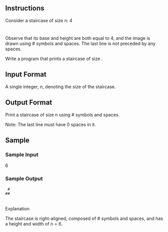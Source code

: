 ## Instructions
Consider a staircase of size n: 4

>  #
  ##
 ###
####

Observe that its base and height are both equal to 4, and the image is drawn using # symbols and spaces. The last line is not preceded by any spaces.

Write a program that prints a staircase of size .

## Input Format

A single integer, n, denoting the size of the staircase.

## Output Format

Print a staircase of size n using # symbols and spaces.

Note: The last line must have 0 spaces in it.

## Sample
### Sample Input

6
### Sample Output

     #
    ##
   ###
  ####
 #####
######
Explanation

The staircase is right-aligned, composed of # symbols and spaces, and has a height and width of n = 6.